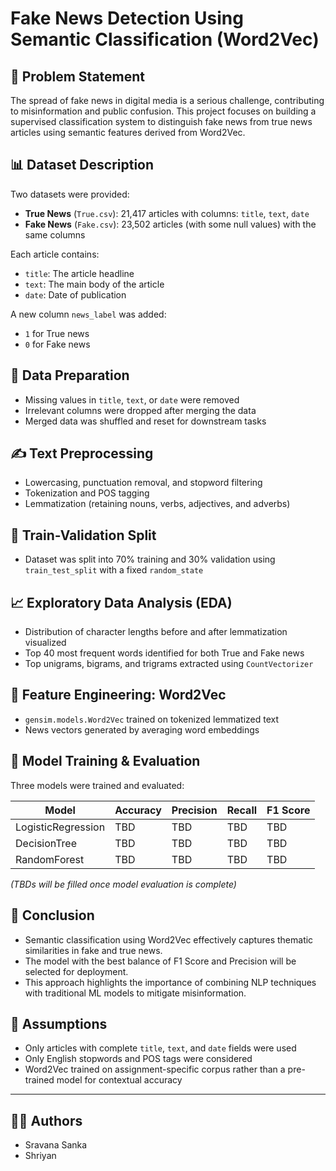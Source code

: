
# Fake News Detection Using Semantic Classification (Word2Vec)

## 📌 Problem Statement
The spread of fake news in digital media is a serious challenge, contributing to misinformation and public confusion. This project focuses on building a supervised classification system to distinguish fake news from true news articles using semantic features derived from Word2Vec.

## 📊 Dataset Description
Two datasets were provided:
- **True News** (`True.csv`): 21,417 articles with columns: `title`, `text`, `date`
- **Fake News** (`Fake.csv`): 23,502 articles (with some null values) with the same columns

Each article contains:
- `title`: The article headline
- `text`: The main body of the article
- `date`: Date of publication

A new column `news_label` was added:
- `1` for True news
- `0` for Fake news

## 🔄 Data Preparation
- Missing values in `title`, `text`, or `date` were removed
- Irrelevant columns were dropped after merging the data
- Merged data was shuffled and reset for downstream tasks

## ✍️ Text Preprocessing
- Lowercasing, punctuation removal, and stopword filtering
- Tokenization and POS tagging
- Lemmatization (retaining nouns, verbs, adjectives, and adverbs)

## 📂 Train-Validation Split
- Dataset was split into 70% training and 30% validation using `train_test_split` with a fixed `random_state`

## 📈 Exploratory Data Analysis (EDA)
- Distribution of character lengths before and after lemmatization visualized
- Top 40 most frequent words identified for both True and Fake news
- Top unigrams, bigrams, and trigrams extracted using `CountVectorizer`

## 🧠 Feature Engineering: Word2Vec
- `gensim.models.Word2Vec` trained on tokenized lemmatized text
- News vectors generated by averaging word embeddings

## 🤖 Model Training & Evaluation
Three models were trained and evaluated:

| Model              | Accuracy | Precision | Recall | F1 Score |
|-------------------|----------|-----------|--------|----------|
| LogisticRegression| TBD      | TBD       | TBD    | TBD      |
| DecisionTree      | TBD      | TBD       | TBD    | TBD      |
| RandomForest      | TBD      | TBD       | TBD    | TBD      |

*(TBDs will be filled once model evaluation is complete)*

## 🏁 Conclusion
- Semantic classification using Word2Vec effectively captures thematic similarities in fake and true news.
- The model with the best balance of F1 Score and Precision will be selected for deployment.
- This approach highlights the importance of combining NLP techniques with traditional ML models to mitigate misinformation.

## 📌 Assumptions
- Only articles with complete `title`, `text`, and `date` fields were used
- Only English stopwords and POS tags were considered
- Word2Vec trained on assignment-specific corpus rather than a pre-trained model for contextual accuracy


---

## 👨‍💻 Authors
- Sravana Sanka
- Shriyan
